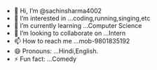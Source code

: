 - 👋 Hi, I’m @sachinsharma4002
- 👀 I’m interested in ...coding,running,singing,etc
- 🌱 I’m currently learning ...Computer Science
- 💞️ I’m looking to collaborate on ...Intern
- 📫 How to reach me ...mob-9801835192
- 😄 Pronouns: ...Hindi,English.
- ⚡ Fun fact: ...Comedy

<!---
sachinsharma4002/sachinsharma4002 is a ✨ special ✨ repository because its `README.md` (this file) appears on your GitHub profile.
You can click the Preview link to take a look at your changes.
--->
